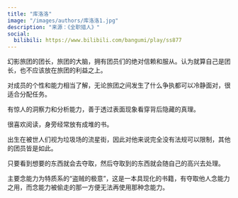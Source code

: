 ```yaml
---
title: "库洛洛"
image: "/images/authors/库洛洛1.jpg"
description: "来源：《全职猎人》"
social:
  bilibili: https://www.bilibili.com/bangumi/play/ss877
---
```


幻影旅团的团长，旅团的大脑，拥有团员们的绝对信赖和服从。认为就算自己是团长，也不应该放在旅团的利益之上。

对成员的个性和能力相当了解，无论旅团之间发生了什么争执都可以冷静面对，很适合分配任务。

有惊人的洞察力和分析能力，善于透过表面现象看穿背后隐藏的真理。

很喜欢阅读，身旁经常放有成堆的书。

出生在被世人们视为垃圾场的流星街，因此对他来说完全没有法规可以限制，其他的团员皆是如此。

只要看到想要的东西就会去夺取，然后夺取到的东西就会随自己的高兴去处理。

主要念能力为特质系的“盗贼的极意”，这是一本具现化的书籍，有夺取他人念能力之用，而念能力被偷走的那一方便无法再使用那种念能力。